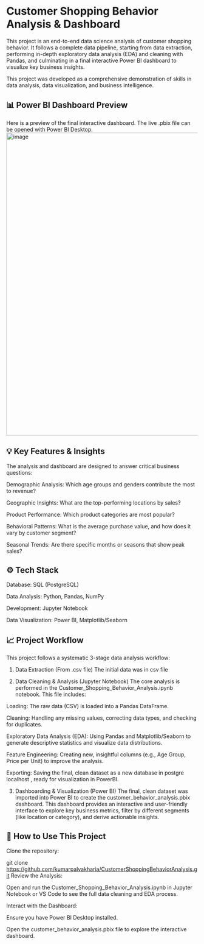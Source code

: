 # Customer Shopping Behavior Analysis & Dashboard
This project is an end-to-end data science analysis of customer shopping behavior. It follows a complete data pipeline, starting from data extraction, performing in-depth exploratory data analysis (EDA) and cleaning with Pandas, and culminating in a final interactive Power BI dashboard to visualize key business insights.

This project was developed as a comprehensive demonstration of skills in data analysis, data visualization, and business intelligence.

## 📊 Power BI Dashboard Preview
Here is a preview of the final interactive dashboard. The live .pbix file can be opened with Power BI Desktop.
<img width="1470" height="795" alt="image" src="https://github.com/user-attachments/assets/f86129da-7612-49e1-929d-8ebab554f7c8" />




## 💡 Key Features & Insights
The analysis and dashboard are designed to answer critical business questions:

Demographic Analysis: Which age groups and genders contribute the most to revenue?

Geographic Insights: What are the top-performing locations by sales?

Product Performance: Which product categories are most popular?

Behavioral Patterns: What is the average purchase value, and how does it vary by customer segment?

Seasonal Trends: Are there specific months or seasons that show peak sales?

## ⚙️ Tech Stack
Database: SQL (PostgreSQL)

Data Analysis: Python, Pandas, NumPy

Development: Jupyter Notebook

Data Visualization: Power BI, Matplotlib/Seaborn

## 📈 Project Workflow
This project follows a systematic 3-stage data analysis workflow:

1. Data Extraction (From .csv file)
The initial data was in csv file 

2. Data Cleaning & Analysis (Jupyter Notebook)
The core analysis is performed in the Customer_Shopping_Behavior_Analysis.ipynb notebook. This file includes:

Loading: The raw data (CSV) is loaded into a Pandas DataFrame.

Cleaning: Handling any missing values, correcting data types, and checking for duplicates.

Exploratory Data Analysis (EDA): Using Pandas and Matplotlib/Seaborn to generate descriptive statistics and visualize data distributions.

Feature Engineering: Creating new, insightful columns (e.g., Age Group, Price per Unit) to improve the analysis.

Exporting: Saving the final, clean dataset as a new database in postgre localhost , ready for visualization in PowerBI.

3. Dashboarding & Visualization (Power BI)
The final, clean dataset was imported into Power BI to create the customer_behavior_analysis.pbix dashboard. This dashboard provides an interactive and user-friendly interface to explore key business metrics, filter by different segments (like location or category), and derive actionable insights.

## 🚀 How to Use This Project
Clone the repository:

git clone https://github.com/kumarpalvakharia/CustomerShoppingBehaviorAnalysis.git
Review the Analysis:

Open and run the Customer_Shopping_Behavior_Analysis.ipynb in Jupyter Notebook or VS Code to see the full data cleaning and EDA process.

Interact with the Dashboard:

Ensure you have Power BI Desktop installed.

Open the customer_behavior_analysis.pbix file to explore the interactive dashboard.
